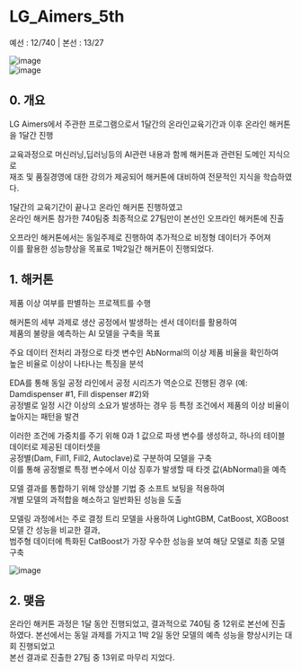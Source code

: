 # LG_Aimers_5th 

예선 : 12/740 | 본선 : 13/27
  
![image](https://github.com/user-attachments/assets/ba34e46f-053e-4d3e-af6b-1c5cae3853e5)    
![image](https://github.com/user-attachments/assets/d6b06f03-1741-4483-9012-cc681754c4fe)  
  
## 0. 개요
LG Aimers에서 주관한 프로그램으로서 1달간의 온라인교육기간과 이후 온라인 해커톤을 1달간 진행  

교육과정으로 머신러닝,딥러닝등의 AI관련 내용과 함께 해커톤과 관련된 도메인 지식으로  
재조 및 품질경영에 대한 강의가 제공되어 해커톤에 대비하여 전문적인 지식을 학습하였다. 

1달간의 교육기간이 끝나고 온라인 해커톤 진행하였고  
온라인 해커톤 참가한 740팀중 최종적으로 27팀만이 본선인 오프라인 해커톤에 진출  

오프라인 해커톤에서는 동일주제로 진행하여 추가적으로 비정형 데이터가 주어져  
이를 활용한 성능향상을 목표로 1박2일간 해커톤이 진행되었다.  

## 1. 해커톤  
제품 이상 여부를 판별하는 프로젝트를 수행  

해커톤의 세부 과제로 생산 공정에서 발생하는 센서 데이터를 활용하여   
제품의 불량을 예측하는 AI 모델을 구축을 목표   

주요 데이터 전처리 과정으로 타겟 변수인 AbNormal의 이상 제품 비율을 확인하여  
높은 비율로 이상이 나타나는 특징을 분석

EDA를 통해 동일 공정 라인에서 공정 시리즈가 역순으로 진행된 경우 (예: Damdispenser #1, Fill dispenser #2)와  
공정별로 일정 시간 이상의 소요가 발생하는 경우 등 특정 조건에서 제품의 이상 비율이 높아지는 패턴을 발견  

이러한 조건에 가중치를 주기 위해 0과 1 값으로 파생 변수를 생성하고, 하나의 테이블 데이터로 제공된 데이터셋을    
공정별(Dam, Fill1, Fill2, Autoclave)로 구분하여 모델을 구축   
이를 통해 공정별로 특정 변수에서 이상 징후가 발생할 때 타겟 값(AbNormal)을 예측  

모델 결과를 통합하기 위해 앙상블 기법 중 소프트 보팅을 적용하여  
개별 모델의 과적합을 해소하고 일반화된 성능을 도출 

모델링 과정에서는 주로 결정 트리 모델을 사용하여 LightGBM, CatBoost, XGBoost 모델 간 성능을 비교한 결과,    
범주형 데이터에 특화된 CatBoost가 가장 우수한 성능을 보여 해당 모델로 최종 모델 구축   

![image](https://github.com/user-attachments/assets/ee3664dc-f578-444a-93b7-39caadd1054d)

## 2. 맺음  

온라인 해커톤 과정은 1달 동안 진행되었고, 결과적으로 740팀 중 12위로 본선에 진출하였다. 
본선에서는 동일 과제를 가지고 1박 2일 동안 모델의 예측 성능을 향상시키는 대회 진행되었고  
본선 결과로 진출한 27팀 중 13위로 마무리 지었다.




